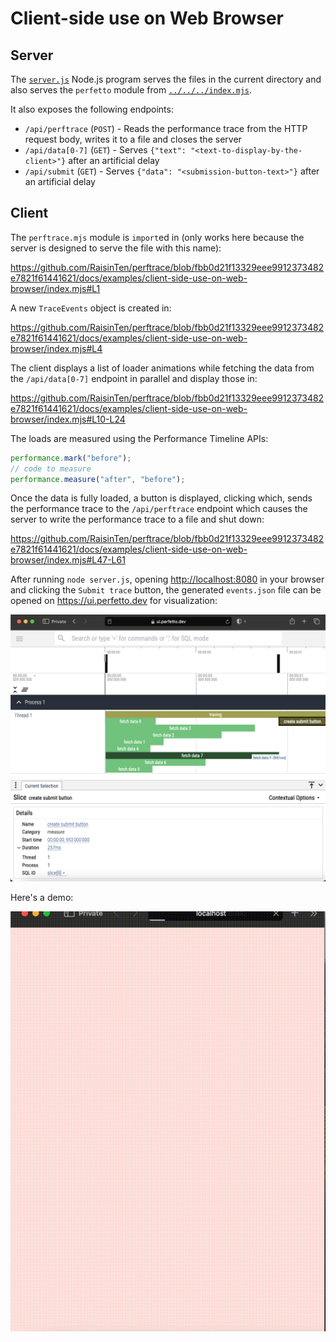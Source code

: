 # Client-side use on Web Browser

## Server

The [`server.js`](server.js) Node.js program serves the files in the current directory and also serves the `perfetto` module from [`../../../index.mjs`](../../../index.mjs).

It also exposes the following endpoints:

- `/api/perftrace` (`POST`) - Reads the performance trace from the HTTP request body, writes it to a file and closes the server
- `/api/data[0-7]` (`GET`) - Serves `{"text": "<text-to-display-by-the-client>"}` after an artificial delay
- `/api/submit` (`GET`) - Serves `{"data": "<submission-button-text>"}` after an artificial delay

## Client

The `perftrace.mjs` module is `import`ed in (only works here because the server is designed to serve the file with this name):

https://github.com/RaisinTen/perftrace/blob/fbb0d21f13329eee9912373482e7821f61441621/docs/examples/client-side-use-on-web-browser/index.mjs#L1

A new `TraceEvents` object is created in:

https://github.com/RaisinTen/perftrace/blob/fbb0d21f13329eee9912373482e7821f61441621/docs/examples/client-side-use-on-web-browser/index.mjs#L4

The client displays a list of loader animations while fetching the data from the `/api/data[0-7]` endpoint in parallel and display those in:

https://github.com/RaisinTen/perftrace/blob/fbb0d21f13329eee9912373482e7821f61441621/docs/examples/client-side-use-on-web-browser/index.mjs#L10-L24

The loads are measured using the Performance Timeline APIs:

```js
performance.mark("before");
// code to measure
performance.measure("after", "before");
```

Once the data is fully loaded, a button is displayed, clicking which, sends the performance trace to the `/api/perftrace` endpoint which causes the server to write the performance trace to a file and shut down:

https://github.com/RaisinTen/perftrace/blob/fbb0d21f13329eee9912373482e7821f61441621/docs/examples/client-side-use-on-web-browser/index.mjs#L47-L61

After running `node server.js`, opening <http://localhost:8080> in your browser and clicking the `Submit trace` button, the generated `events.json` file can be opened on <https://ui.perfetto.dev> for visualization:

![](./perfetto.png)

Here's a demo:

![](./perftrace-web.gif)
